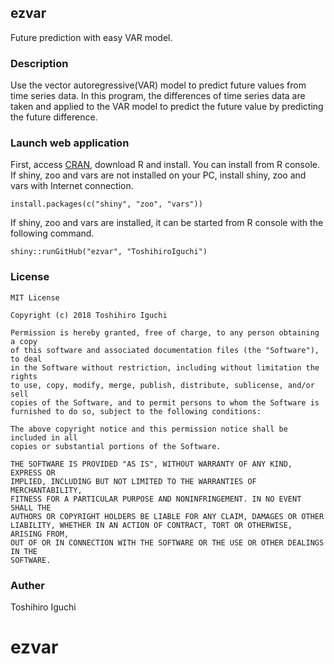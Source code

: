 ## ezvar
Future prediction with easy VAR model.

### Description
Use the vector autoregressive(VAR) model to predict future values from time series data.
In this program, the differences of time series data are taken and applied to the VAR model to predict the future value by predicting the future difference.

### Launch web application
First, access [CRAN](https://cran.r-project.org/), download R and install.
You can install from R console.
If shiny, zoo and vars are not installed on your PC, install shiny, zoo and vars with Internet connection.

    install.packages(c("shiny", "zoo", "vars"))

If shiny, zoo and vars are installed, it can be started from R console with the following command.
    
    shiny::runGitHub("ezvar", "ToshihiroIguchi")
    
### License 

```
MIT License

Copyright (c) 2018 Toshihiro Iguchi

Permission is hereby granted, free of charge, to any person obtaining a copy
of this software and associated documentation files (the "Software"), to deal
in the Software without restriction, including without limitation the rights
to use, copy, modify, merge, publish, distribute, sublicense, and/or sell
copies of the Software, and to permit persons to whom the Software is
furnished to do so, subject to the following conditions:

The above copyright notice and this permission notice shall be included in all
copies or substantial portions of the Software.

THE SOFTWARE IS PROVIDED "AS IS", WITHOUT WARRANTY OF ANY KIND, EXPRESS OR
IMPLIED, INCLUDING BUT NOT LIMITED TO THE WARRANTIES OF MERCHANTABILITY,
FITNESS FOR A PARTICULAR PURPOSE AND NONINFRINGEMENT. IN NO EVENT SHALL THE
AUTHORS OR COPYRIGHT HOLDERS BE LIABLE FOR ANY CLAIM, DAMAGES OR OTHER
LIABILITY, WHETHER IN AN ACTION OF CONTRACT, TORT OR OTHERWISE, ARISING FROM,
OUT OF OR IN CONNECTION WITH THE SOFTWARE OR THE USE OR OTHER DEALINGS IN THE
SOFTWARE.
```

### Auther
Toshihiro Iguchi

# ezvar
